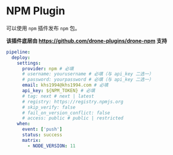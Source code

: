 # NPM Plugin

可以使用 `npm` 插件发布 `npm` 包。

**该插件底层由 https://github.com/drone-plugins/drone-npm 支持**

```yaml
pipeline:
  deploy:
    settings:
      provider: npm # 必填
      # username: yourusername # 必填（与 api_key 二选一）
      # password: yourpassword # 必填（与 api_key 二选一）
      email: khs1994@khs1994.com # 必填
      api_key: ${NPM_TOKEN} # 必填
      # tag: next # next | latest
      # registry: https://registry.npmjs.org
      # skip_verify: false
      # fail_on_version_conflict: false
      # access: public # public | restricted
    when:
      event: ['push']
      status: success
      matrix:
        - NODE_VERSION: 11
```      
